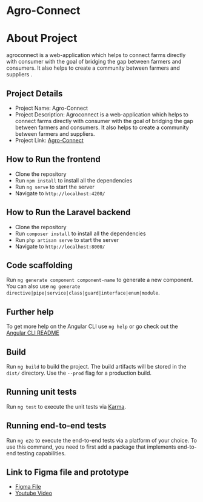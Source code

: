 # Agro-Connect

# About Project

agroconnect is a web-application which helps to connect farms directly with consumer with the goal of bridging the gap between farmers and consumers. It also helps to create a community between farmers and suppliers .

## Project Details

- Project Name: Agro-Connect
- Project Description: Agroconnect is a web-application which helps to connect farms directly with consumer with the goal of bridging the gap between farmers and consumers. It also helps to create a community between farmers and suppliers.
- Project Link: [Agro-Connect](https://agroconnect.netlify.app/)

## How to Run the frontend

- Clone the repository
- Run `npm install` to install all the dependencies
- Run `ng serve` to start the server
- Navigate to `http://localhost:4200/`

## How to Run the Laravel backend

- Clone the repository
- Run `composer install` to install all the dependencies
- Run `php artisan serve` to start the server
- Navigate to `http://localhost:8000/`


## Code scaffolding

Run `ng generate component component-name` to generate a new component. You can also use `ng generate directive|pipe|service|class|guard|interface|enum|module`.

## Further help

To get more help on the Angular CLI use `ng help` or go check out the [Angular CLI README](https://angular.io/cli)

## Build

Run `ng build` to build the project. The build artifacts will be stored in the `dist/` directory. Use the `--prod` flag for a production build.

## Running unit tests

Run `ng test` to execute the unit tests via [Karma](https://karma-runner.github.io).

## Running end-to-end tests

Run `ng e2e` to execute the end-to-end tests via a platform of your choice. To use this command, you need to first add a package that implements end-to-end testing capabilities.

## Link to Figma file and prototype

- [Figma File](https://www.figma.com/file/i0Jtmn3sPELOByEaDBLHph/AgroConnect?node-id=0-1&t=AyEJ7MqTL0OSmzO2-0)
- [Youtube Video](https://youtu.be/pyXFWPh9vG4)
